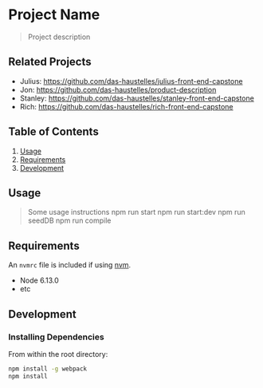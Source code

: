 # Project Name

> Project description

## Related Projects

  - Julius:  https://github.com/das-haustelles/julius-front-end-capstone
  - Jon:     https://github.com/das-haustelles/product-description
  - Stanley: https://github.com/das-haustelles/stanley-front-end-capstone
  - Rich:    https://github.com/das-haustelles/rich-front-end-capstone

## Table of Contents

1. [Usage](#Usage)
1. [Requirements](#requirements)
1. [Development](#development)

## Usage

> Some usage instructions
npm run start
npm run start:dev
npm run seedDB
npm run compile

## Requirements

An `nvmrc` file is included if using [nvm](https://github.com/creationix/nvm).

- Node 6.13.0
- etc

## Development

### Installing Dependencies

From within the root directory:

```sh
npm install -g webpack
npm install
```

